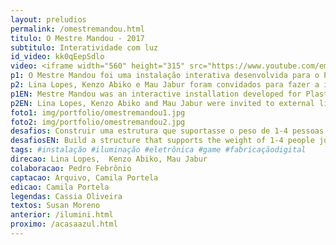 ```yaml
---
layout: preludios
permalink: /omestremandou.html
titulo: O Mestre Mandou - 2017
subtitulo: Interatividade com luz
id_video: kk0qEepSdlo
video: <iframe width="560" height="315" src="https://www.youtube.com/embed/kk0qEepSdlo" frameborder="0" allow="accelerometer; autoplay; encrypted-media; gyroscope; picture-in-picture" allowfullscreen></iframe>
p1: O Mestre Mandou foi uma instalação interativa desenvolvida para o PlastCoLab, iniciativa da Braskem e da ABIPLAST. O PlastCoLab foi um espaço na forma de cubo mágico gigante que invadiu a Av.Paulista no final de 2017, para abrigar exposições, oficinas e palestras sobre fabricação digital e o futuro do plástico. O projeto O Mestre Mandou demonstra a criação de uma instalação lúdica muito chamativa ao público transeunte, fácil de interagir e capaz de gerar engajamento e entusiasmo de forma espontânea.
p2: Lina Lopes, Kenzo Abiko e Mau Jabur foram convidados para fazer a iluminação externa da estrutura e acabaram desenvolvendo um jogo que é uma versão gigante do clássico jogo eletrônico Genius. Nele, os jogadores precisam memorizar e repetir sem errar uma sequência de luzes coloridas. Nesta versão, o jogo se tornou um tablado de madeira fresada em que os jogadores faziam a sequência com os pés. Porém, ao mesmo tempo a sequência de cores era exibida na fachada do cubo gigante, causando um efeito de escala arquitetônica. O resultado causou grande encantamento e atratividade. Além disso, a facilidade de interagir com a instalação, sem precisar de instruções, também contribuiu para seu sucesso. 
p1EN: Mestre Mandou was an interactive installation developed for PlastCoLab, an initiative of Braskem and ABIPLAST. PlastCoLab was a giant magic cube-shaped space that broke into Av.Paulista in late 2017 to host exhibitions, workshops and lectures on digital fabrication and the future of plastic. The project Master Mandou demonstrates the creation of a playful installation that is very attractive to passers-by, easy to interact and capable of spontaneously engaging and engaging.
p2EN: Lina Lopes, Kenzo Abiko and Mau Jabur were invited to external lighting the structure and eventually developed a game that is a giant version of the classic electronic game Genius. In it, players need to memorize and repeat without missing a sequence of colored lights. In this version, the game became a milled wood platform in which players made the sequence with their feet. However, at the same time the color sequence was displayed on the giant cube's facade, causing an architectural scale effect. The result caused great enchantment and attractiveness. In addition, the ease of interacting with the installation without instructions also contributed to its success.
foto1: img/portfolio/omestremandou1.jpg
foto2: img/portfolio/omestremandou2.jpg
desafios: Construir uma estrutura que suportasse o peso de 1-4 pessoas brincando; fazer um projeto interativo de escala arquitetônica; desenvolver um sistema de iluminação de backlight, adaptando os materiais e instalações da cenografia.
desafiosEN: Build a structure that supports the weight of 1-4 people joking; make an interactive project of architectural scale; develop a backlight lighting system, adapting the materials and installations of the set design.
tags: #instalação #iluminação #eletrônica #game #fabricaçãodigital 
direcao: Lina Lopes,  Kenzo Abiko, Mau Jabur
colaboracao: Pedro Febrônio
captacao: Arquivo, Camila Portela
edicao: Camila Portela
legendas: Cassia Oliveira
textos: Susan Moreno
anterior: /ilumini.html
proximo: /acasaazul.html
---
```


